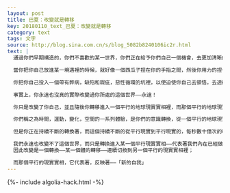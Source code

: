 ```yaml
---
layout: post
title: 巴夏：改變就是轉移
key: 20180110_text_巴夏：改變就是轉移
category: text
tags: 文字
source: http://blog.sina.com.cn/s/blog_5082b8240106ic2r.html
text: |
  通過你們早期構造的，你們不喜歡的某一世界，你們正在給予你們自己一個機會，去更加清晰的弄明白——你們更喜歡什麼樣的世界。因為在你們的文明體系裡，基於你們成長的路徑方式，基於你在這個成長的路徑方式裡所吸收的那個信念系統，通過你早期體驗到的你所不喜歡的，不能表達「你所是」的那些事物，有些時候能讓你更容易去領悟到你真正喜歡的，真正代表「你所是」的那些事物。正因如此，在某種程度上，你們用某種特定的方式去給你們自己施加壓力。我們稱之為——用你們的語言框架來表達，就是「西瓜子原理」。

  當你把你自己放進某一境遇裡的時候，就好像一個西瓜子捏在你的手指之間，然後你用力的捏一捏，使勁再捏一捏，擠壓的結果，這西瓜子就突然被高速擠出去了。而你給你自己施加這樣的壓力，看上去你好像把你自己逼迫到無路可走，沒地方可去，但這就好像被手指捏住的西瓜子一樣，突然你會被高速射向一個新的方向，一個你根本意想不到的方向，帶著一個在此之前，你沒有的，一個全新的洞察力，並且懂得了如何去轉化事物，而在這之前你並沒領悟到。所以，有些時候你的領悟就是經過這樣一個「西瓜子原理」的自我擠壓動作之後才達成的。

  你把你自己投入一個帶有弊病，缺陷和瑕疵，惡性循環的坑裡，以便迫使你自己去領悟，去透破它，以一個全新的角度去看到那些——在此之前你看不到的——某些了不起的東西。如果你們願意，你們可以這麼做。與此同時，你們會再次簡單的識別出，這些都在給你提供良機——去審視和判斷出，對於你所偏愛去成為的你，你所偏愛的你的世界，在這些可供選擇的備選之中，哪個更能代表你。現在，再次請你們把這些概念，完全清楚明確的弄明白：

  事實上，你永遠也沒真的實際改變過你所處的這個世界——永遠！

  你只是改變了你自己，並且隨後你轉移進入一個平行的地球現實實相裡，而那個平行的地球現實實相，早已經在那兒了，它更代表著你在你自我內在中所做的改變，並且那個平行的地球現實實相裡，是早已被那些更代表那個振動的存有們充滿了。而你之前的那個地球現實實相，它還依然存在著，只是相對你來說，那個現實實相成了別的地方，但它也依然還是，被更代表著你改變之前那個振動的——你自己的平行版本和其他存有們充滿了。你們正在平行現實實相之間，不斷的轉換著你們自己——現在聽好——按照你們的時間定義，每秒數十億次！這就是它的時間概念，它的進行速度！

  你們稱之為時間，運動，變化，空間的一系列體驗，是你們的意識轉換，從一個平行的地球現實實相轉入另一個平行的地球現實實相，再到另一個平行地球現實實相，每秒數十億次，每次有稍微的少許不同，但每次少許的不同，它也是整體上的完全不同。你們正在這樣做，而導致你們根本沒察覺到的唯一原因，只是因為你正在轉入的平行地球現實實相，是如此的類似於你剛剛離開的那一個，你很難注意到那一點點不同的變化。但如果在你的能量振動上，你產生了一個更大的改變，你就會轉入一個，和你之前剛剛離開的那個平行地球現實實相，更加不同的現實實相裡，差別就更加明顯。於是你會開始注意到，你時時刻刻都在轉換著，因為你注意到了轉換前後，兩個平行現實實相的差別。

  但是你正在持續不斷的轉換著，而這個持續不斷的從平行現實到平行現實的，每秒數十億次的轉換，也就產生了所謂的副作用，或者叫做——你們稱之為「時間」的——錯覺，形成了時間和動態幻象。在你們熟悉的事物中非常相似的，是一卷電影膠片裡的每一幀畫面都是靜止的凝固不變的。在這些電影膠片中的每一個畫面裡，並沒有任何運動。在每一個平行的現實實相的畫面中，裡面無論什麼都是絕對靜止的，畫面中一點運動也沒有。當你們在投影機，放映機的燈光前，讓這些靜止的膠片運動起來的時候，這光通過這些靜止的畫面，使得這些靜止畫面，順序的依次的——映射——到你們的戲劇舞台的螢幕上，此時它就產生了空間，時間，運動上的錯覺和幻像。物質現實完全就是這樣一個模式架構體系。當你們持續的保持著，從平行現實實相到平行現實相的持續轉換時，你們實際上自始至終是在所有那些現實實相裡，每秒數十億次的轉換著。而在任何一個給定的平行現實實相的單個畫面上，根本沒有一點運動，每個畫面都是完全靜止凝固的。這就是「時間」或者說「運動」幻象的運作方式。

  我們永遠也改變不了這個世界，而只是轉換進入某一個平行現實實相——代表著我們內在已經做出的改變。
  因此改變是一個轉換——某一個體的轉移——連續切換到另一個平行的現實實相裡；

  而那個平行的現實實相，它代表著，反映著——「新的自我」
---
```


{%- include algolia-hack.html -%}
